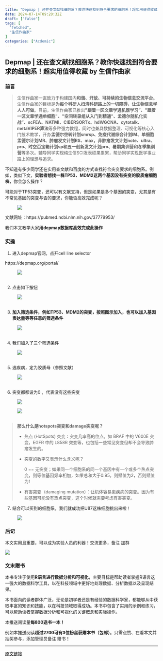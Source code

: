 ```yaml
---
title: "Depmap | 还在查文献找细胞系？教你快速找到符合要求的细胞系！超实用值得收藏"
date: 2024-07-14T09:20:32Z
draft: ["false"]
tags: [
  "fetched",
  "生信作曲家"
]
categories: ["Acdemic"]
---
```

Depmap | 还在查文献找细胞系？教你快速找到符合要求的细胞系！超实用值得收藏 by 生信作曲家
------
<div><section><h3><span>前言</span></h3><blockquote><p><span><span>生信作曲家一直致力于构建国内</span><span><strong>和谐、开放、可持续</strong></span><span><strong>的生物信息交流平台</strong>。生信作曲家的目标是<strong>为每个科研人扫清科研路上的一切障碍，让生物信息学人人可做</strong>。目前，生信作曲家已推出</span><span><strong>"</strong><strong>跟着一区文章学通机器学习”、</strong></span><span><strong>"</strong><strong>跟着一区文章学通单细胞</strong><strong>"、"空间转录组从入门到精通”、孟德尔随机化实战”</strong><span><strong>、scFEA</strong></span><strong><span><strong>、</strong></span>NATMI、CIBERSORTx、hdWGCNA、cytotalk、metaVIPER算法</strong></span><span>等多种强力教程，同时也兼具数据整理、可视化等核心入门技术教学，开办</span><span><strong>孟德尔空转计划smrsp、免疫代谢综合计划IM、单细胞孟德尔计划MR、肿瘤发文计划RS、max，非肿瘤发文计划note、ultra、pro、时空百宝箱计划sp</strong><strong>和五一创新发文计划pro</strong></span><span><strong>、暑期集训营和冬季集训营</strong>等多次。辅导同学实现纯生信SCI发表硕果累累，帮助同学实现医学事业路上的理想与追求。</span></span></p></blockquote>不知道有多少同学还在实用查文献和百度的方式查找符合突变要求的细胞系。例如，类似下文，<span><strong>实验者想找一株TP53、MDM2这两个基因没有突变的胶质瘤细胞株</strong></span>，你会怎么操作？<p>可能对于TP53突变，还可以有文献支持，但是如果是多个基因的突变，尤其是有不常见基因的突变与否的要求，你能否高效完成呢？</p><figure><img data-imgfileid="100006298" data-ratio="0.7351973684210527" data-type="png" data-w="608" data-src="https://mmbiz.qpic.cn/mmbiz_png/mo60jlFOtaDXk88ZN068zPOgYplzibicZlxyp479plRdCqcxedaHYmQDuT0EQmicyvTqhgQxKufGmiaKH923WPy6xA/640?wx_fmt=png&amp;from=appmsg" src="https://mmbiz.qpic.cn/mmbiz_png/mo60jlFOtaDXk88ZN068zPOgYplzibicZlxyp479plRdCqcxedaHYmQDuT0EQmicyvTqhgQxKufGmiaKH923WPy6xA/640?wx_fmt=png&amp;from=appmsg"></figure><p>文献网址：https://pubmed.ncbi.nlm.nih.gov/37779953/</p><p>我们本文教学大家<span><strong>用depmap数据库高效完成此操作</strong></span></p><h3><span>实操</span></h3><ol><li><p><span>进入depmap官网，点开cell line selector</span></p></li></ol><p>https://depmap.org/portal/</p><figure><figcaption><img data-imgfileid="100006299" data-ratio="0.6" data-type="png" data-w="1080" data-src="https://mmbiz.qpic.cn/mmbiz_png/mo60jlFOtaDXk88ZN068zPOgYplzibicZljUVD8ZVkvtYovp5NRd2GotS971gUpKNcQSwfmL9EZShtzkCL53RXIg/640?wx_fmt=png&amp;from=appmsg" src="https://mmbiz.qpic.cn/mmbiz_png/mo60jlFOtaDXk88ZN068zPOgYplzibicZljUVD8ZVkvtYovp5NRd2GotS971gUpKNcQSwfmL9EZShtzkCL53RXIg/640?wx_fmt=png&amp;from=appmsg"><br><br></figcaption></figure><ol start="2"><li><p><span>点击如下按钮</span></p></li></ol><figure><figcaption><img data-imgfileid="100006300" data-ratio="0.7518518518518519" data-type="png" data-w="1080" data-src="https://mmbiz.qpic.cn/mmbiz_png/mo60jlFOtaDXk88ZN068zPOgYplzibicZlLxxo8lZU1RiaUOpwaQH1rWVdQrg7JjicLOaC1Q8FNnfIdDaNicJnyH4QQ/640?wx_fmt=png&amp;from=appmsg" src="https://mmbiz.qpic.cn/mmbiz_png/mo60jlFOtaDXk88ZN068zPOgYplzibicZlLxxo8lZU1RiaUOpwaQH1rWVdQrg7JjicLOaC1Q8FNnfIdDaNicJnyH4QQ/640?wx_fmt=png&amp;from=appmsg"><br><br></figcaption></figure><ol start="3"><li><p><strong><span>加入筛选条件，例如TP53、MDM2的突变，按照图示加入，也可以加入基因表达量等等任意的筛选条件</span></strong><span></span></p></li></ol><figure><figcaption><img data-imgfileid="100006301" data-ratio="0.5212962962962963" data-type="png" data-w="1080" data-src="https://mmbiz.qpic.cn/mmbiz_png/mo60jlFOtaDXk88ZN068zPOgYplzibicZlSbDCzVYZQD7DMqSg7WhG6c7s8C99QENibL0qib1Chlq21ibSKE35QiaPdQ/640?wx_fmt=png&amp;from=appmsg" src="https://mmbiz.qpic.cn/mmbiz_png/mo60jlFOtaDXk88ZN068zPOgYplzibicZlSbDCzVYZQD7DMqSg7WhG6c7s8C99QENibL0qib1Chlq21ibSKE35QiaPdQ/640?wx_fmt=png&amp;from=appmsg"><br><br></figcaption></figure><ol start="4"><li><p><span>我们加入了三个筛选条件</span></p></li></ol><figure><figcaption><img data-imgfileid="100006302" data-ratio="0.48055555555555557" data-type="png" data-w="1080" data-src="https://mmbiz.qpic.cn/mmbiz_png/mo60jlFOtaDXk88ZN068zPOgYplzibicZl2MP5iaFLjlPiadAWGVBBrpoBd8uv3bBhaVmnrZ6hDTl5Vic2cQjxWic5lQ/640?wx_fmt=png&amp;from=appmsg" src="https://mmbiz.qpic.cn/mmbiz_png/mo60jlFOtaDXk88ZN068zPOgYplzibicZl2MP5iaFLjlPiadAWGVBBrpoBd8uv3bBhaVmnrZ6hDTl5Vic2cQjxWic5lQ/640?wx_fmt=png&amp;from=appmsg"><br><br></figcaption></figure><ol start="5"><li><p><span>选疾病，定为胶质母（参照文献）</span></p></li></ol><figure><figcaption><img data-imgfileid="100006303" data-ratio="0.6472222222222223" data-type="png" data-w="1080" data-src="https://mmbiz.qpic.cn/mmbiz_png/mo60jlFOtaDXk88ZN068zPOgYplzibicZlrRpzeKQG3xLibpcw0JcAG1h93nabJ0yqPibr7eMEQ87ZASMq85PO72nA/640?wx_fmt=png&amp;from=appmsg" src="https://mmbiz.qpic.cn/mmbiz_png/mo60jlFOtaDXk88ZN068zPOgYplzibicZlrRpzeKQG3xLibpcw0JcAG1h93nabJ0yqPibr7eMEQ87ZASMq85PO72nA/640?wx_fmt=png&amp;from=appmsg"><br><br></figcaption></figure><ol start="6"><li><p><span>突变都都设为0 ，代表没有这些突变</span></p></li></ol><figure><figcaption><img data-imgfileid="100006304" data-ratio="0.4425925925925926" data-type="png" data-w="1080" data-src="https://mmbiz.qpic.cn/mmbiz_png/mo60jlFOtaDXk88ZN068zPOgYplzibicZlKflwzIAAOuEzUvo7b853dwJoxEjtBBo9yhu1v1TsiaHuicyQsWopA43g/640?wx_fmt=png&amp;from=appmsg" src="https://mmbiz.qpic.cn/mmbiz_png/mo60jlFOtaDXk88ZN068zPOgYplzibicZlKflwzIAAOuEzUvo7b853dwJoxEjtBBo9yhu1v1TsiaHuicyQsWopA43g/640?wx_fmt=png&amp;from=appmsg"></figcaption></figure><figure><figcaption><img data-imgfileid="100006305" data-ratio="0.42314814814814816" data-type="png" data-w="1080" data-src="https://mmbiz.qpic.cn/mmbiz_png/mo60jlFOtaDXk88ZN068zPOgYplzibicZlJZTPE3zx0fbE65h4MQFjWUVXlKaSIYpkfdpwa0TqOVjJGh7vrbOOVw/640?wx_fmt=png&amp;from=appmsg" src="https://mmbiz.qpic.cn/mmbiz_png/mo60jlFOtaDXk88ZN068zPOgYplzibicZlJZTPE3zx0fbE65h4MQFjWUVXlKaSIYpkfdpwa0TqOVjJGh7vrbOOVw/640?wx_fmt=png&amp;from=appmsg"><br><br></figcaption></figure><blockquote><p><strong>那么什么是hotspots突变和damage突变呢？</strong></p><ul><li><p>热点 (HotSpots) 突变：突变几率高的位点。如 BRAF 中的 V600E 突变，EGFR 中的 L858R 突变等，也包括一些常见突变但却不会导致肿瘤发生的。</p></li><li><p>突变的数字又表示什么含义呢？</p><p>0 == 无突变；如果同一个细胞系的同一个基因中有一个或多个热点突变，则等位基因频率相加，如果总和大于0.95，则赋值为2，否则赋值为1</p></li><li><p>有害突变（damaging mutation）：让机体容易患疾病的突变。因为有些基因可能没有热点突变，这个时候就需要考虑有害突变。</p></li></ul></blockquote><ol start="7"><li><p><span>结合可以买到的细胞系，我们就成功把U87这株细胞挑出来啦！</span></p></li></ol><figure><figcaption><img data-imgfileid="100006306" data-ratio="0.4675925925925926" data-type="png" data-w="1080" data-src="https://mmbiz.qpic.cn/mmbiz_png/mo60jlFOtaDXk88ZN068zPOgYplzibicZlZMAj49o42QUB2G8uYGCSSjzMCWTplGPsebfBUa0SibiaSSP6UX8ibDeMw/640?wx_fmt=png&amp;from=appmsg" src="https://mmbiz.qpic.cn/mmbiz_png/mo60jlFOtaDXk88ZN068zPOgYplzibicZlZMAj49o42QUB2G8uYGCSSjzMCWTplGPsebfBUa0SibiaSSP6UX8ibDeMw/640?wx_fmt=png&amp;from=appmsg"></figcaption></figure><h3><span>后记</span></h3><p>本文实用且重要，可以成为实验人员的利器！交流更多，备注 加群</p><p><img data-imgfileid="100006294" data-ratio="1" data-s="300,640" data-type="jpeg" data-w="512" data-src="https://mmbiz.qpic.cn/mmbiz_jpg/mo60jlFOtaBGpGicRlf1uIRz5z4icMGickywJW7jQIkU4lafb2SfXxTwtD6ia0Twl7EePYmgFGpYULxQ1Ym9GVbKibw/640?wx_fmt=jpeg" src="https://mmbiz.qpic.cn/mmbiz_jpg/mo60jlFOtaBGpGicRlf1uIRz5z4icMGickywJW7jQIkU4lafb2SfXxTwtD6ia0Twl7EePYmgFGpYULxQ1Ym9GVbKibw/640?wx_fmt=jpeg"></p><h3><span>文末赠书</span></h3><section><mp-common-cpsad data-pluginname="mpcps" data-templateid="list" data-traceid="f42bebb9-28bf-49a8-a599-2ffd1171f993" data-goodssouce="1" data-pid="101_14528750" data-appuin="3298247369" data-cpsversion="v105"></mp-common-cpsad></section><p>本书专注于使用<strong>R语言进行数据分析和可视化</strong>，主要目标是帮助读者掌握R语言这一强大的数据科学工具，以在科技领域中更好地处理数据、分析数据以及呈现结果。</p><p>本书面向的读者群体广泛，无论是初学者还是有经验的数据科学家，都能够从中获取丰富的知识和技能，以在科技领域取得成功。本书中包含了实用的示例和练习，可以帮助读者掌握数据分析和可视化的关键概念和实际操作。</p><p>本推送阅读量<strong><span>每800送书一本！</span></strong></p><p>例如本推送阅读<strong><span>超过2700可有3位粉丝获赠本书</span></strong><strong><span>（包邮）</span></strong>。只需点赞、在看本文并抽奖参与，添加管理员备注 赠书！<br></p></section><p><mp-style-type data-value="3"></mp-style-type></p></div>  
<hr>
<a href="https://mp.weixin.qq.com/s/Zteoo8lhvb0wASdAYV5l1Q",target="_blank" rel="noopener noreferrer">原文链接</a>
